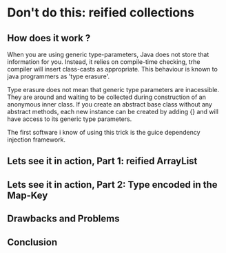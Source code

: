 # Don't do this: reified collections
## How does it work ?
When you are using generic type-parameters, Java does not store that information for you. Instead, 
it relies on compile-time checking, trhe compiler will insert class-casts as appropriate. 
This behaviour is known to java programmers as 'type erasure'.

Type erasure does not mean that generic type parameters are inacessible. They are around and waiting to be 
collected during construction of an anonymous inner class. If you create an abstract base class
without any abstract methods, each new instance can be created by adding {} and will have access
to its generic type parameters.

The first software i know of using this trick is the guice dependency injection framework.

## Lets see it in action, Part 1: reified ArrayList

## Lets see it in action, Part 2: Type encoded in the Map-Key

## Drawbacks and Problems

## Conclusion

 
  
    